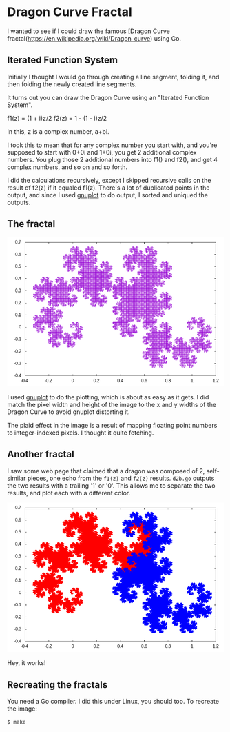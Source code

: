 # Dragon Curve Fractal

I wanted to see if I could draw the famous
[Dragon Curve fractal(https://en.wikipedia.org/wiki/Dragon_curve) using Go.

## Iterated Function System

Initially I thought I would go through creating a line segment,
folding it, and then folding the newly created line segments.

It turns out you can draw the Dragon Curve using an "Iterated
Function System".


   f1(z) = (1 + i)z/2
   f2(z) = 1 - (1 - i)z/2

In this, z is a complex number, a+bi.

I took this to mean that for any complex number you start with,
and you're supposed to start with 0+0i and 1+0i,
you get 2 additional complex numbers.
You plug those 2 additional numbers into f1() and f2(),
and get 4 complex numbers,
and so on and so forth.

I did the calculations recursively, except I skipped recursive
calls on the result of f2(z) if it equaled f1(z).
There's a lot of duplicated points in the output,
and since I used [gnuplot](http://www.gnuplot.info/) to do output, I sorted and uniqued
the outputs.

## The fractal

![dragon curve](dragon.png?raw=true)

I used [gnuplot](http://www.gnuplot.info/) to do the plotting,
which is about as easy as it gets.
I did match the pixel width and height of the image to the
x and y widths of the Dragon Curve to avoid gnuplot distorting it.

The plaid effect in the image is a result of mapping floating
point numbers to integer-indexed pixels. I thought it quite fetching.

## Another fractal

I saw some web page that claimed that a dragon
was composed of 2, self-similar pieces, one echo from
the `f1(z)` and `f2(z)` results.
`d2b.go` outputs the two results with a trailing '1' or '0'.
This allows me to separate the two results, and plot each
with a different color.

![2-color dragon curve](dragon2.png?raw=true)

Hey, it works!

## Recreating the fractals

You need a Go compiler.
I did this under Linux, you should too.
To recreate the image:

    $ make
